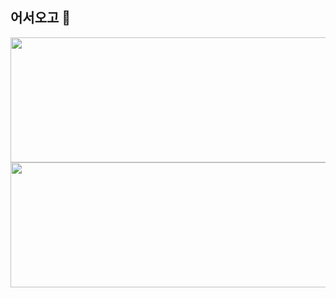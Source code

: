 ## 어서오고 👋

<!--
**doob9p/doob9p** is a ✨ _special_ ✨ repository because its `README.md` (this file) appears on your GitHub profile.

Here are some ideas to get you started:

- 🔭 I’m currently working on ...
- 🌱 I’m currently learning ...
- 👯 I’m looking to collaborate on ...
- 🤔 I’m looking for help with ...
- 💬 Ask me about ...
- 📫 How to reach me: ...
- 😄 Pronouns: ...
- ⚡ Fun fact: ...
-->

<img src="https://item.kakaocdn.net/do/b96a96356db2c4ec8e2d08ca4e9d457b8f324a0b9c48f77dbce3a43bd11ce785" width="800" height="200" />


<a href="https://github.com/devxb/gitanimals">
  <img
    src="https://render.gitanimals.org/lines/doob9p?pet-id=642615988897940942"
    width="800"
    height="200"
  />
</a>
  


